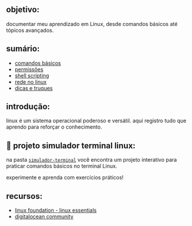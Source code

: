 ## objetivo:

documentar meu aprendizado em Linux, desde comandos básicos até tópicos avançados.

## sumário:

- [comandos básicos](./comandos-basicos.md)
- [permissões](./permissoes.md)
- [shell scripting](./shell-scripting.md)
- [rede no linux](./rede-linux.md)
- [dicas e truques](./dicas.md)

## introdução:

linux é um sistema operacional poderoso e versátil. aqui registro tudo que aprendo para reforçar o conhecimento.


## 🚀 projeto simulador terminal linux:


na pasta [`simulador-terminal`](simulador-terminal) você encontra um projeto interativo para praticar comandos básicos no terminal Linux.  

experimente e aprenda com exercícios práticos!

## recursos:

- [linux foundation - linux essentials](https://training.linuxfoundation.org/resources/free-courses/linux-essentials/)
- [digitalocean community](https://www.digitalocean.com/community/tutorial_series/linux-commands)
